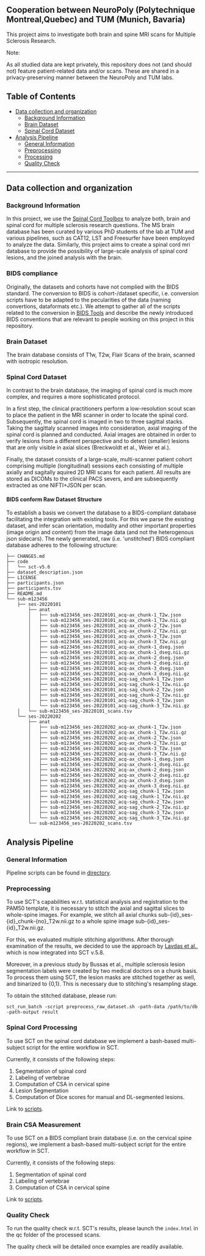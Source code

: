## Cooperation between NeuroPoly (Polytechnique Montreal,Quebec) and TUM (Munich, Bavaria)

This project aims to investigate both brain and spine MRI scans for Multiple Sclerosis Research. 

Note:

As all studied data are kept privately, this repository does not (and should not) feature patient-related data and/or scans. These are shared in a privacy-preserving manner between the NeuroPoly and TUM labs.

## Table of Contents

- [Data collection and organization](#data-collection-and-organization)
  * [Background Information](#background-information)
  * [Brain Dataset](#brain-dataset)
  * [Spinal Cord Dataset](#spinal-cord-dataset)
- [Analysis Pipeline](#analysis-pipeline)
  * [General Information](#general-information)
  * [Preprocessing](#preprocessing)
  * [Processing](#processing)
  * [Quality Check](#quality-check)

- - -

## Data collection and organization
### Background Information 

In this project, we use the [Spinal Cord Toolbox](https://github.com/spinalcordtoolbox/spinalcordtoolbox) to analyze both, brain and spinal cord for multiple sclerosis research questions. The MS brain database has been curated by various PhD students of the lab at TUM and various pipelines, such as CAT12, LST and Freesurfer have been employed to analyze the data. Similarly, this project aims to create a spinal cord mri database to provide the possibility of large-scale analysis of spinal cord lesions, and the joined analysis with the brain.

### BIDS compliance

Originally, the datasets and cohorts have not complied with the BIDS standard. The conversion to BIDS is cohort-/dataset specific, i.e. conversion scripts have to be adapted to the pecularities of the data (naming convertions, dataformats etc.). We attempt to gather all of the scripts related to the conversion in [BIDS Tools](https://github.com/jqmcginnis/bids_tools) and describe the newly introduced BIDS conventions that are relevant to people working on this project in this repository.

### Brain Dataset

The brain database consists of T1w, T2w, Flair Scans of the brain, scanned with isotropic resolution.

### Spinal Cord Dataset 

In contrast to the brain database, the imaging of spinal cord is much more complex, and requires a more sophisticated protocol.

In a first step, the clinical practitioners perform a low-resolution scout scan to place the patient in the MRI scanner in order to locate the spinal cord. Subsequently, the spinal cord is imaged in two to three sagittal stacks. Taking the sagittaly scanned images into consideration, axial imaging of the spinal cord is planned and conducted. Axial images are obtained in order to verify lesions from a different perspective and to detect (smaller) lesions that are only visible in axial slices (Breckwoldt et al., Weier et al.). 

Finally, the dataset consists of a large-scale, multi-scanner patient cohort comprising multiple (longitudinal) sessions each consisting of multiple axially and sagitally aquired 2D MRI scans for each patient.  All results are stored as DICOMs to the clinical PACS severs, and are subsequently extracted as one NIFTI+JSON per scan.

#### BIDS conform Raw Dataset Structure

To establish a basis we convert the database to a BIDS-compliant database facilitating the integration with existing tools. For this we parse the existing dataset, and infer scan orientation, modality and other important properties (image origin and content) from the image data (and not the heterogenous json sidecars). The newly generated, raw (i.e. 'unstitched') BIDS compliant database adheres to the following structure:

```
├── CHANGES.md
├── code
│   └── sct-v5.6
├── dataset_description.json
├── LICENSE
├── participants.json
├── participants.tsv
├── README.md
└── sub-m123456
    ├── ses-20220101
        ├── anat
        │   ├── sub-m123456_ses-20220101_acq-ax_chunk-1_T2w.json
        │   ├── sub-m123456_ses-20220101_acq-ax_chunk-1_T2w.nii.gz
        │   ├── sub-m123456_ses-20220101_acq-ax_chunk-2_T2w.json
        │   ├── sub-m123456_ses-20220101_acq-ax_chunk-2_T2w.nii.gz
        │   ├── sub-m123456_ses-20220101_acq-ax_chunk-3_T2w.json
        │   ├── sub-m123456_ses-20220101_acq-ax_chunk-3_T2w.nii.gz
        │   ├── sub-m123456_ses-20220101_acq-ax_chunk-1_dseg.json
        │   ├── sub-m123456_ses-20220101_acq-ax_chunk-1_dseg.nii.gz
        │   ├── sub-m123456_ses-20220101_acq-ax_chunk-2_dseg.json
        │   ├── sub-m123456_ses-20220101_acq-ax_chunk-2_dseg.nii.gz
        │   ├── sub-m123456_ses-20220101_acq-ax_chunk-3_dseg.json
        │   ├── sub-m123456_ses-20220101_acq-ax_chunk-3_dseg.nii.gz
        │   ├── sub-m123456_ses-20220101_acq-sag_chunk-1_T2w.json
        │   ├── sub-m123456_ses-20220101_acq-sag_chunk-1_T2w.nii.gz
        │   ├── sub-m123456_ses-20220101_acq-sag_chunk-2_T2w.json
        │   ├── sub-m123456_ses-20220101_acq-sag_chunk-2_T2w.nii.gz
        │   ├── sub-m123456_ses-20220101_acq-sag_chunk-3_T2w.json
        │   └── sub-m123456_ses-20220101_acq-sag_chunk-3_T2w.nii.gz
    │   └── sub-m123456_ses-20220101_scans.tsv
    └── ses-20220202
        ├── anat
        │   ├── sub-m123456_ses-20220202_acq-ax_chunk-1_T2w.json
        │   ├── sub-m123456_ses-20220202_acq-ax_chunk-1_T2w.nii.gz
        │   ├── sub-m123456_ses-20220202_acq-ax_chunk-2_T2w.json
        │   ├── sub-m123456_ses-20220202_acq-ax_chunk-2_T2w.nii.gz
        │   ├── sub-m123456_ses-20220202_acq-ax_chunk-3_T2w.json
        │   ├── sub-m123456_ses-20220202_acq-ax_chunk-3_T2w.nii.gz
        │   ├── sub-m123456_ses-20220202_acq-ax_chunk-1_dseg.json
        │   ├── sub-m123456_ses-20220202_acq-ax_chunk-1_dseg.nii.gz
        │   ├── sub-m123456_ses-20220202_acq-ax_chunk-2_dseg.json
        │   ├── sub-m123456_ses-20220202_acq-ax_chunk-2_dseg.nii.gz
        │   ├── sub-m123456_ses-20220202_acq-ax_chunk-3_dseg.json
        │   ├── sub-m123456_ses-20220202_acq-ax_chunk-3_dseg.nii.gz
        │   ├── sub-m123456_ses-20220202_acq-sag_chunk-1_T2w.json
        │   ├── sub-m123456_ses-20220202_acq-sag_chunk-1_T2w.nii.gz
        │   ├── sub-m123456_ses-20220202_acq-sag_chunk-2_T2w.json
        │   ├── sub-m123456_ses-20220202_acq-sag_chunk-2_T2w.nii.gz
        │   ├── sub-m123456_ses-20220202_acq-sag_chunk-3_T2w.json
        │   └── sub-m123456_ses-20220202_acq-sag_chunk-3_T2w.nii.gz
        └── sub-m123456_ses-20220202_scans.tsv
```


## Analysis Pipeline
### General Information

Pipeline scripts can be found in [directory](https://github.com/sct-pipeline/bavaria-quebec/tree/main/source/pipeline).

### Preprocessing

To use SCT's capabilities w.r.t. statistical analysis and registration to the PAM50 template, it is necessary to stitch the axial and sagittal slices to whole-spine images.
For example, we stitch all axial chunks sub-{id}_ses-{id}_chunk-{no}_T2w.nii.gz to a whole spine image sub-{id}_ses-{id}_T2w.nii.gz.

For this, we evaluated multiple stitching algorithms. After thorough examination of the results, we decided to use the approach by [Lavdas et al.](https://github.com/biomedia-mira/stitching), which is now integrated into SCT v.5.8. 

Moreover, in a previous study by Bussas et al., multiple sclerosis lesion segmentation labels were created by two medical doctors on a chunk basis. To process them using SCT, 
the lesion masks are stitched together as well, and binarized to {0,1}. This is necessary due to stitching's resampling stage. 

To obtain the stitched database, please run:

```
sct_run_batch -script preprocess_raw_dataset.sh -path-data /path/to/db -path-output result
```

### Spinal Cord Processing

To use SCT on the spinal cord database we implement a bash-based multi-subject script for the entire workflow in SCT.

Currently, it consists of the following steps:

1. Segmentation of spinal cord
2. Labeling of vertebrae
3. Computation of CSA in cervical spine
4. Lesion Segmentation
5. Computation of Dice scores for manual and DL-segmented lesions.

Link to [scripts](https://github.com/sct-pipeline/bavaria-quebec/tree/main/source/pipeline/spine/).


### Brain CSA Measurement

To use SCT on a BIDS compliant brain database (i.e. on the cervical spine regions), we implement a bash-based multi-subject script for the entire workflow in SCT.

Currently, it consists of the following steps:

1. Segmentation of spinal cord
2. Labeling of vertebrae
3. Computation of CSA in cervical spine

Link to [scripts](https://github.com/sct-pipeline/bavaria-quebec/tree/main/source/pipeline/brain/).

### Quality Check

To run the quality check w.r.t. SCT's results, please launch the `index.html` in the qc folder of the processed scans. 

The quality check will be detailed once examples are readily available.





